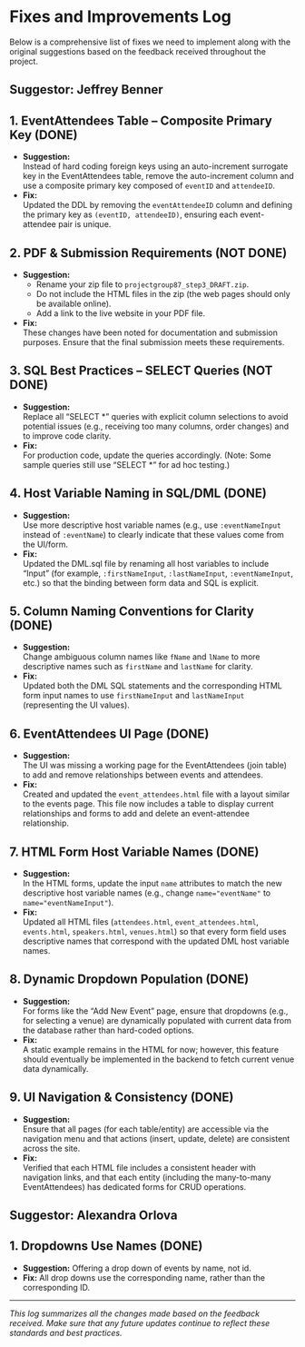 # Fixes and Improvements Log

Below is a comprehensive list of fixes we need to implement along with the original suggestions based on the feedback received throughout the project.

## Suggestor: **Jeffrey Benner**

## 1. EventAttendees Table – Composite Primary Key (DONE)
- **Suggestion:**  
  Instead of hard coding foreign keys using an auto-increment surrogate key in the EventAttendees table, remove the auto-increment column and use a composite primary key composed of `eventID` and `attendeeID`.
- **Fix:**  
  Updated the DDL by removing the `eventAttendeeID` column and defining the primary key as `(eventID, attendeeID)`, ensuring each event-attendee pair is unique.

## 2. PDF & Submission Requirements (NOT DONE)
- **Suggestion:**  
  - Rename your zip file to `projectgroup87_step3_DRAFT.zip`.
  - Do not include the HTML files in the zip (the web pages should only be available online).
  - Add a link to the live website in your PDF file.
- **Fix:**  
  These changes have been noted for documentation and submission purposes. Ensure that the final submission meets these requirements.

## 3. SQL Best Practices – SELECT Queries (NOT DONE)
- **Suggestion:**  
  Replace all “SELECT *” queries with explicit column selections to avoid potential issues (e.g., receiving too many columns, order changes) and to improve code clarity.
- **Fix:**  
  For production code, update the queries accordingly. (Note: Some sample queries still use “SELECT *” for ad hoc testing.)

## 4. Host Variable Naming in SQL/DML (DONE)
- **Suggestion:**  
  Use more descriptive host variable names (e.g., use `:eventNameInput` instead of `:eventName`) to clearly indicate that these values come from the UI/form.
- **Fix:**  
  Updated the DML.sql file by renaming all host variables to include “Input” (for example, `:firstNameInput`, `:lastNameInput`, `:eventNameInput`, etc.) so that the binding between form data and SQL is explicit.

## 5. Column Naming Conventions for Clarity (DONE)
- **Suggestion:**  
  Change ambiguous column names like `fName` and `lName` to more descriptive names such as `firstName` and `lastName` for clarity.
- **Fix:**  
  Updated both the DML SQL statements and the corresponding HTML form input names to use `firstNameInput` and `lastNameInput` (representing the UI values).

## 6. EventAttendees UI Page (DONE)
- **Suggestion:**  
  The UI was missing a working page for the EventAttendees (join table) to add and remove relationships between events and attendees.
- **Fix:**  
  Created and updated the `event_attendees.html` file with a layout similar to the events page. This file now includes a table to display current relationships and forms to add and delete an event-attendee relationship.

## 7. HTML Form Host Variable Names (DONE)
- **Suggestion:**  
  In the HTML forms, update the input `name` attributes to match the new descriptive host variable names (e.g., change `name="eventName"` to `name="eventNameInput"`).
- **Fix:**  
  Updated all HTML files (`attendees.html`, `event_attendees.html`, `events.html`, `speakers.html`, `venues.html`) so that every form field uses descriptive names that correspond with the updated DML host variable names.

## 8. Dynamic Dropdown Population (DONE)
- **Suggestion:**  
  For forms like the “Add New Event” page, ensure that dropdowns (e.g., for selecting a venue) are dynamically populated with current data from the database rather than hard-coded options.
- **Fix:**  
  A static example remains in the HTML for now; however, this feature should eventually be implemented in the backend to fetch current venue data dynamically.

## 9. UI Navigation & Consistency (DONE)
- **Suggestion:**  
  Ensure that all pages (for each table/entity) are accessible via the navigation menu and that actions (insert, update, delete) are consistent across the site.
- **Fix:**  
  Verified that each HTML file includes a consistent header with navigation links, and that each entity (including the many-to-many EventAttendees) has dedicated forms for CRUD operations.


## Suggestor: **Alexandra Orlova**

## 1. Dropdowns Use Names (DONE)
- **Suggestion:**
  Offering a drop down of events by name, not id.
- **Fix:**
  All drop downs use the corresponding name, rather than the corresponding ID.

---

*This log summarizes all the changes made based on the feedback received. Make sure that any future updates continue to reflect these standards and best practices.*
